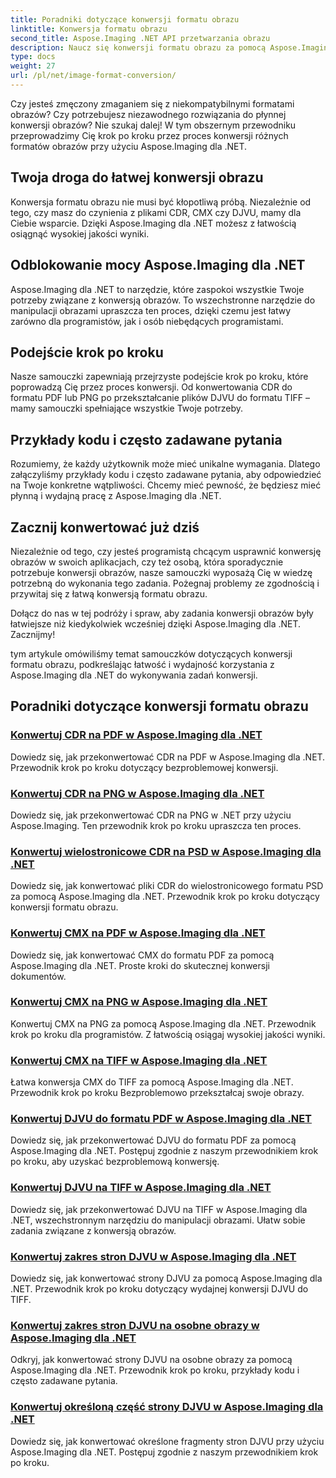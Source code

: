 ```yaml
---
title: Poradniki dotyczące konwersji formatu obrazu
linktitle: Konwersja formatu obrazu
second_title: Aspose.Imaging .NET API przetwarzania obrazu
description: Naucz się konwersji formatu obrazu za pomocą Aspose.Imaging dla .NET. Bezproblemowo konwertuj CDR, CMX, DJVU i inne. Profesjonalne wskazówki zapewniające doskonałe rezultaty
type: docs
weight: 27
url: /pl/net/image-format-conversion/
---
```


Czy jesteś zmęczony zmaganiem się z niekompatybilnymi formatami obrazów? Czy potrzebujesz niezawodnego rozwiązania do płynnej konwersji obrazów? Nie szukaj dalej! W tym obszernym przewodniku przeprowadzimy Cię krok po kroku przez proces konwersji różnych formatów obrazów przy użyciu Aspose.Imaging dla .NET.

## Twoja droga do łatwej konwersji obrazu

Konwersja formatu obrazu nie musi być kłopotliwą próbą. Niezależnie od tego, czy masz do czynienia z plikami CDR, CMX czy DJVU, mamy dla Ciebie wsparcie. Dzięki Aspose.Imaging dla .NET możesz z łatwością osiągnąć wysokiej jakości wyniki.

## Odblokowanie mocy Aspose.Imaging dla .NET

Aspose.Imaging dla .NET to narzędzie, które zaspokoi wszystkie Twoje potrzeby związane z konwersją obrazów. To wszechstronne narzędzie do manipulacji obrazami upraszcza ten proces, dzięki czemu jest łatwy zarówno dla programistów, jak i osób niebędących programistami.

## Podejście krok po kroku

Nasze samouczki zapewniają przejrzyste podejście krok po kroku, które poprowadzą Cię przez proces konwersji. Od konwertowania CDR do formatu PDF lub PNG po przekształcanie plików DJVU do formatu TIFF – mamy samouczki spełniające wszystkie Twoje potrzeby.

## Przykłady kodu i często zadawane pytania

Rozumiemy, że każdy użytkownik może mieć unikalne wymagania. Dlatego załączyliśmy przykłady kodu i często zadawane pytania, aby odpowiedzieć na Twoje konkretne wątpliwości. Chcemy mieć pewność, że będziesz mieć płynną i wydajną pracę z Aspose.Imaging dla .NET.

## Zacznij konwertować już dziś

Niezależnie od tego, czy jesteś programistą chcącym usprawnić konwersję obrazów w swoich aplikacjach, czy też osobą, która sporadycznie potrzebuje konwersji obrazów, nasze samouczki wyposażą Cię w wiedzę potrzebną do wykonania tego zadania. Pożegnaj problemy ze zgodnością i przywitaj się z łatwą konwersją formatu obrazu.

Dołącz do nas w tej podróży i spraw, aby zadania konwersji obrazów były łatwiejsze niż kiedykolwiek wcześniej dzięki Aspose.Imaging dla .NET. Zacznijmy!

tym artykule omówiliśmy temat samouczków dotyczących konwersji formatu obrazu, podkreślając łatwość i wydajność korzystania z Aspose.Imaging dla .NET do wykonywania zadań konwersji.

## Poradniki dotyczące konwersji formatu obrazu
### [Konwertuj CDR na PDF w Aspose.Imaging dla .NET](./convert-cdr-to-pdf/)
Dowiedz się, jak przekonwertować CDR na PDF w Aspose.Imaging dla .NET. Przewodnik krok po kroku dotyczący bezproblemowej konwersji.
### [Konwertuj CDR na PNG w Aspose.Imaging dla .NET](./convert-cdr-to-png/)
Dowiedz się, jak przekonwertować CDR na PNG w .NET przy użyciu Aspose.Imaging. Ten przewodnik krok po kroku upraszcza ten proces.
### [Konwertuj wielostronicowe CDR na PSD w Aspose.Imaging dla .NET](./convert-cdr-to-psd-multipage/)
Dowiedz się, jak konwertować pliki CDR do wielostronicowego formatu PSD za pomocą Aspose.Imaging dla .NET. Przewodnik krok po kroku dotyczący konwersji formatu obrazu.
### [Konwertuj CMX na PDF w Aspose.Imaging dla .NET](./convert-cmx-to-pdf/)
Dowiedz się, jak konwertować CMX do formatu PDF za pomocą Aspose.Imaging dla .NET. Proste kroki do skutecznej konwersji dokumentów.
### [Konwertuj CMX na PNG w Aspose.Imaging dla .NET](./convert-cmx-to-png/)
Konwertuj CMX na PNG za pomocą Aspose.Imaging dla .NET. Przewodnik krok po kroku dla programistów. Z łatwością osiągaj wysokiej jakości wyniki.
### [Konwertuj CMX na TIFF w Aspose.Imaging dla .NET](./convert-cmx-to-tiff/)
Łatwa konwersja CMX do TIFF za pomocą Aspose.Imaging dla .NET. Przewodnik krok po kroku Bezproblemowo przekształcaj swoje obrazy.
### [Konwertuj DJVU do formatu PDF w Aspose.Imaging dla .NET](./convert-djvu-to-pdf/)
Dowiedz się, jak przekonwertować DJVU do formatu PDF za pomocą Aspose.Imaging dla .NET. Postępuj zgodnie z naszym przewodnikiem krok po kroku, aby uzyskać bezproblemową konwersję.
### [Konwertuj DJVU na TIFF w Aspose.Imaging dla .NET](./convert-djvu-to-tiff/)
Dowiedz się, jak przekonwertować DJVU na TIFF w Aspose.Imaging dla .NET, wszechstronnym narzędziu do manipulacji obrazami. Ułatw sobie zadania związane z konwersją obrazów.
### [Konwertuj zakres stron DJVU w Aspose.Imaging dla .NET](./convert-range-of-djvu-pages/)
Dowiedz się, jak konwertować strony DJVU za pomocą Aspose.Imaging dla .NET. Przewodnik krok po kroku dotyczący wydajnej konwersji DJVU do TIFF.
### [Konwertuj zakres stron DJVU na osobne obrazy w Aspose.Imaging dla .NET](./convert-range-of-djvu-pages-to-separate-images/)
Odkryj, jak konwertować strony DJVU na osobne obrazy za pomocą Aspose.Imaging dla .NET. Przewodnik krok po kroku, przykłady kodu i często zadawane pytania.
### [Konwertuj określoną część strony DJVU w Aspose.Imaging dla .NET](./convert-specific-portion-of-djvu-page/)
Dowiedz się, jak konwertować określone fragmenty stron DJVU przy użyciu Aspose.Imaging dla .NET. Postępuj zgodnie z naszym przewodnikiem krok po kroku.